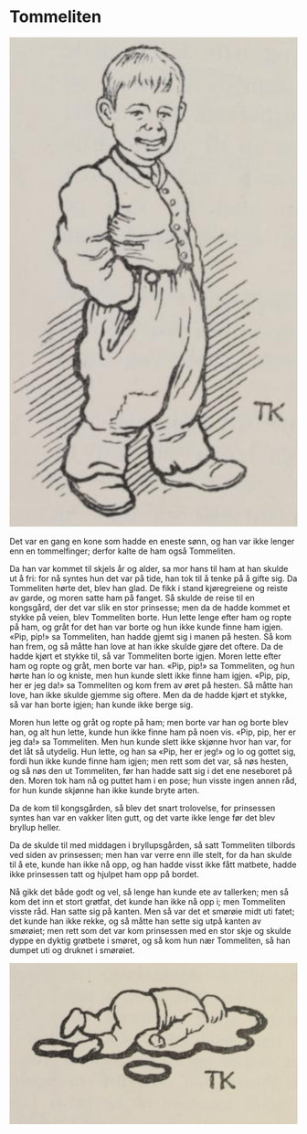 # Tommeliten

![Tommeliten](./tommeliten.png)

Det var en gang en kone som hadde en eneste sønn, og han var ikke lenger enn en tommelfinger; derfor kalte de ham også Tommeliten.

Da han var kommet til skjels år og alder, sa mor hans til ham at han skulde ut å fri: for nå syntes hun det var på tide, han tok til å tenke på å gifte sig. Da Tommeliten hørte det, blev han glad. De fikk i stand kjøregreiene og reiste av garde, og moren satte ham på fanget. Så skulde de reise til en kongsgård, der det var slik en stor prinsesse; men da de hadde kommet et stykke på veien, blev Tommeliten borte. Hun lette lenge efter ham og ropte på ham, og gråt for det han var borte og hun ikke kunde finne ham igjen. «Pip, pip!» sa Tommeliten, han hadde gjemt sig i manen på hesten. Så kom han frem, og så måtte han love at han ikke skulde gjøre det oftere. Da de hadde kjørt et stykke til, så var Tommeliten borte igjen. Moren lette efter ham og ropte og gråt, men borte var han. «Pip, pip!» sa Tommeliten, og hun hørte han lo og kniste, men hun kunde slett ikke finne ham igjen. «Pip, pip, her er jeg da!» sa Tommeliten og kom frem av øret på hesten. Så måtte han love, han ikke skulde gjemme sig oftere. Men da de hadde kjørt et stykke, så var han borte igjen; han kunde ikke berge sig.

Moren hun lette og gråt og ropte på ham; men borte var han og borte blev han, og alt hun lette, kunde hun ikke finne ham på noen vis. «Pip, pip, her er jeg da!» sa Tommeliten. Men hun kunde slett ikke skjønne hvor han var, for det låt så utydelig. Hun lette, og han sa «Pip, her er jeg!» og lo og gottet sig, fordi hun ikke kunde finne ham igjen; men rett som det var, så nøs hesten, og så nøs den ut Tommeliten, før han hadde satt sig i det ene neseboret på den. Moren tok ham nå og puttet ham i en pose; hun visste ingen annen råd, for hun kunde skjønne han ikke kunde bryte arten.

Da de kom til kongsgården, så blev det snart trolovelse, for prinsessen syntes han var en vakker liten gutt, og det varte ikke lenge før det blev bryllup heller.

Da de skulde til med middagen i bryllupsgården, så satt Tommeliten tilbords ved siden av prinsessen; men han var verre enn ille stelt, for da han skulde til å ete, kunde han ikke nå opp, og han hadde visst ikke fått matbete, hadde ikke prinsessen tatt og hjulpet ham opp på bordet.

Nå gikk det både godt og vel, så lenge han kunde ete av tallerken; men så kom det inn et stort grøtfat, det kunde han ikke nå opp i; men Tommeliten visste råd. Han satte sig på kanten. Men så var det et smørøie midt uti fatet; det kunde han ikke rekke, og så måtte han sette sig utpå kanten av smørøiet; men rett som det var kom prinsessen med en stor skje og skulde dyppe en dyktig grøtbete i smøret, og så kom hun nær Tommeliten, så han dumpet uti og druknet i smørøiet.

![Tommeliten i smørøyet](./tommeliten2.png)

